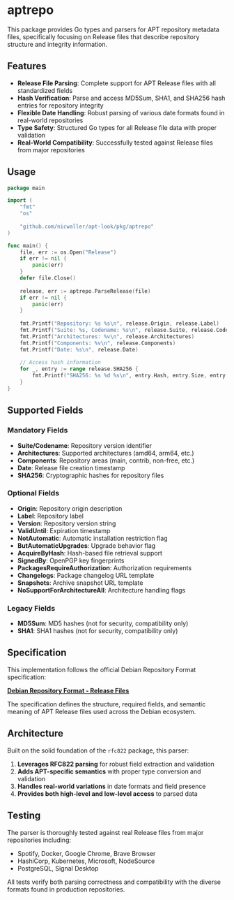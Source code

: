 # aptrepo

This package provides Go types and parsers for APT repository metadata files, specifically focusing on Release files that describe repository structure and integrity information.

## Features

- **Release File Parsing**: Complete support for APT Release files with all standardized fields
- **Hash Verification**: Parse and access MD5Sum, SHA1, and SHA256 hash entries for repository integrity
- **Flexible Date Handling**: Robust parsing of various date formats found in real-world repositories
- **Type Safety**: Structured Go types for all Release file data with proper validation
- **Real-World Compatibility**: Successfully tested against Release files from major repositories

## Usage

```go
package main

import (
    "fmt"
    "os"
    
    "github.com/nicwaller/apt-look/pkg/aptrepo"
)

func main() {
    file, err := os.Open("Release")
    if err != nil {
        panic(err)
    }
    defer file.Close()
    
    release, err := aptrepo.ParseRelease(file)
    if err != nil {
        panic(err)
    }
    
    fmt.Printf("Repository: %s %s\n", release.Origin, release.Label)
    fmt.Printf("Suite: %s, Codename: %s\n", release.Suite, release.Codename)
    fmt.Printf("Architectures: %v\n", release.Architectures)
    fmt.Printf("Components: %v\n", release.Components)
    fmt.Printf("Date: %s\n", release.Date)
    
    // Access hash information
    for _, entry := range release.SHA256 {
        fmt.Printf("SHA256: %s %d %s\n", entry.Hash, entry.Size, entry.Path)
    }
}
```

## Supported Fields

### Mandatory Fields
- **Suite/Codename**: Repository version identifier
- **Architectures**: Supported architectures (amd64, arm64, etc.)
- **Components**: Repository areas (main, contrib, non-free, etc.)
- **Date**: Release file creation timestamp
- **SHA256**: Cryptographic hashes for repository files

### Optional Fields
- **Origin**: Repository origin description
- **Label**: Repository label
- **Version**: Repository version string
- **ValidUntil**: Expiration timestamp
- **NotAutomatic**: Automatic installation restriction flag
- **ButAutomaticUpgrades**: Upgrade behavior flag
- **AcquireByHash**: Hash-based file retrieval support
- **SignedBy**: OpenPGP key fingerprints
- **PackagesRequireAuthorization**: Authorization requirements
- **Changelogs**: Package changelog URL template
- **Snapshots**: Archive snapshot URL template
- **NoSupportForArchitectureAll**: Architecture handling flags

### Legacy Fields
- **MD5Sum**: MD5 hashes (not for security, compatibility only)
- **SHA1**: SHA1 hashes (not for security, compatibility only)

## Specification

This implementation follows the official Debian Repository Format specification:

**[Debian Repository Format - Release Files](https://wiki.debian.org/DebianRepository/Format#A.22Release.22_files)**

The specification defines the structure, required fields, and semantic meaning of APT Release files used across the Debian ecosystem.

## Architecture

Built on the solid foundation of the `rfc822` package, this parser:

1. **Leverages RFC822 parsing** for robust field extraction and validation
2. **Adds APT-specific semantics** with proper type conversion and validation
3. **Handles real-world variations** in date formats and field presence
4. **Provides both high-level and low-level access** to parsed data

## Testing

The parser is thoroughly tested against real Release files from major repositories including:
- Spotify, Docker, Google Chrome, Brave Browser
- HashiCorp, Kubernetes, Microsoft, NodeSource
- PostgreSQL, Signal Desktop

All tests verify both parsing correctness and compatibility with the diverse formats found in production repositories.